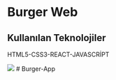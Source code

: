 <h1>Burger Web</h1>

<h2>Kullanılan Teknolojiler</h2>
<p>HTML5-CSS3-REACT-JAVASCRİPT</p>

<img src="restaurant-app/screen.gif">
# Burger-App
